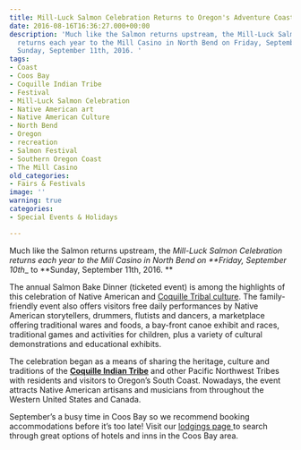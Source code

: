 ```yaml
---
title: Mill-Luck Salmon Celebration Returns to Oregon's Adventure Coast
date: 2016-08-16T16:36:27.000+00:00
description: 'Much like the Salmon returns upstream, the Mill-Luck Salmon Celebration
  returns each year to the Mill Casino in North Bend on Friday, September 10th to
  Sunday, September 11th, 2016. '
tags:
- Coast
- Coos Bay
- Coquille Indian Tribe
- Festival
- Mill-Luck Salmon Celebration
- Native American art
- Native American Culture
- North Bend
- Oregon
- recreation
- Salmon Festival
- Southern Oregon Coast
- The Mill Casino
old_categories:
- Fairs & Festivals
image: ''
warning: true
categories:
- Special Events & Holidays

---
```

Much like the Salmon returns upstream, the _Mill-Luck Salmon Celebration returns each year to the Mill Casino in North Bend on **Friday, September 10th__ to **Sunday, September 11th, 2016. **

The annual Salmon Bake Dinner (ticketed event) is among the highlights of this celebration of Native American and <a href="http://www.coquilletribe.org/AboutUs.htm" target="_blank">Coquille Tribal culture</a>. The family-friendly event also offers visitors free daily performances by Native American storytellers, drummers, flutists and dancers, a marketplace offering traditional wares and foods, a bay-front canoe exhibit and races, traditional games and activities for children, plus a variety of cultural demonstrations and educational exhibits.

The celebration began as a means of sharing the heritage, culture and traditions of the [**Coquille Indian Tribe**](http://www.coquilletribe.org/) and other Pacific Northwest Tribes with residents and visitors to Oregon’s South Coast. Nowadays, the event attracts Native American artisans and musicians from throughout the Western United States and Canada.

September’s a busy time in Coos Bay so we recommend booking accommodations before it’s too late! Visit our <a href="/lodging/" target="_blank">lodgings page </a>to search through great options of hotels and inns in the Coos Bay area.
